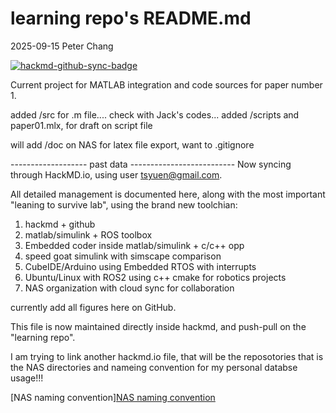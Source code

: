 # learning repo's README.md
2025-09-15 Peter Chang

[![hackmd-github-sync-badge](https://hackmd.io/TlpUVPNyRrKUY5LOcNEJ0Q/badge)](https://hackmd.io/TlpUVPNyRrKUY5LOcNEJ0Q)


Current project for MATLAB integration and code sources for paper number 1.

added /src for .m file.... check with Jack's codes...
added /scripts and paper01.mlx, for draft on script file

will add /doc on NAS for latex file export, want to .gitignore



------------------- past data --------------------------
Now syncing through HackMD.io, using user tsyuen@gmail.com.

All detailed management is documented here, along with the most important "leaning to survive lab", using the brand new toolchian:

1. hackmd + github
2. matlab/simulink + ROS toolbox
3. Embedded coder inside matlab/simulink + c/c++ opp
4. speed goat simulink with simscape comparison
5. CubeIDE/Arduino using Embedded RTOS with interrupts
6. Ubuntu/Linux with ROS2 using c++ cmake for robotics projects
7. NAS organization with cloud sync for collaboration

currently add all figures here on GitHub.

This file is now maintained directly inside hackmd, and push-pull on the "learning repo".

I am trying to link another hackmd.io file, that will be the reposotories that is the NAS directories and nameing convention for my personal databse usage!!!

[NAS naming convention][NAS naming convention](https://github.com/itsyuen/learning/blob/master/sscl_nas_to_cloud_sync_blueprint_v_0.md)
